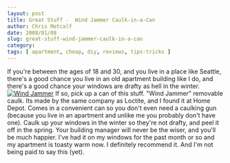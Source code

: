 ```yaml
---
layout: post
title: Great Stuff -  Wind Jammer Caulk-in-a-Can
author: Chris Metcalf
date: 2008/01/08
slug: great-stuff-wind-jammer-caulk-in-a-can
category: 
tags: [ apartment, cheap, diy, reviews, tips-tricks ]
---
```


If you're between the ages of 18 and 30, and you live in a place like Seattle, there's a good chance you live in an old apartment building like I do, and there's a good chance your windows are drafty as hell in the winter.
[![Wind Jammer](http://farm3.static.flickr.com/2318/2090005415_e00a72c16d.jpg?v=0)](http://www.flickr.com/photos/chrismetcalf/2090005415/)
If so, pick up a can of this stuff. "Wind Jammer" removable caulk. Its made by the same company as Loctite, and I found it at Home Depot. Comes in a convenient can so you don't even need a caulking gun (because you live in an apartment and unlike me you probably don't have one). Caulk up your windows in the winter so they're not drafty, and peel it off in the spring. Your building manager will never be the wiser, and you'll be much happier.
I've had it on my windows for the past month or so and my apartment is toasty warm now. I definitely recommend it. And I'm not being paid to say this (yet).
